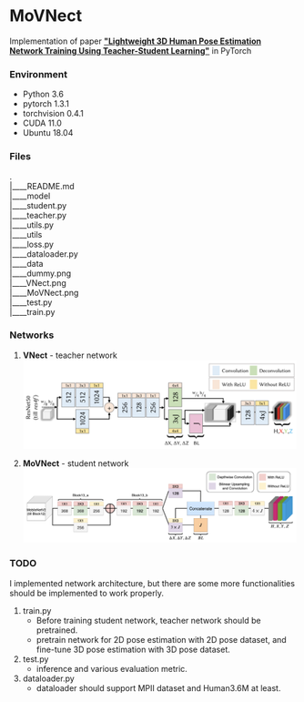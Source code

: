 # MoVNect
Implementation of paper **["Lightweight 3D Human Pose Estimation Network Training Using Teacher-Student Learning"](https://arxiv.org/abs/2001.05097)** in PyTorch

### Environment
- Python 3.6
- pytorch 1.3.1
- torchvision 0.4.1
- CUDA 11.0
- Ubuntu 18.04

### Files
.  
|____README.md  
|____model  
  |____student.py  
  |____teacher.py  
  |____utils.py  
|____utils  
  |____loss.py  
  |____dataloader.py  
|____data  
  |____dummy.png  
  |____VNect.png  
  |____MoVNect.png  
|____test.py  
|____train.py  


### Networks
1. **VNect** - teacher network
![VNect network](https://raw.githubusercontent.com/ocean-joo/MoVNect/main/data/VNect.png)


2. **MoVNect** - student network
![MoVNect network](https://raw.githubusercontent.com/ocean-joo/MoVNect/main/data/MoVNect.png)



### TODO
I implemented network architecture, but there are some more functionalities should be implemented to work properly.
1. train.py
    - Before training student network, teacher network should be pretrained.
    - pretrain network for 2D pose estimation with 2D pose dataset, and fine-tune 3D pose estimation with 3D pose dataset.
2. test.py
    - inference and various evaluation metric.
3. dataloader.py
    - dataloader should support MPII dataset and Human3.6M at least.
